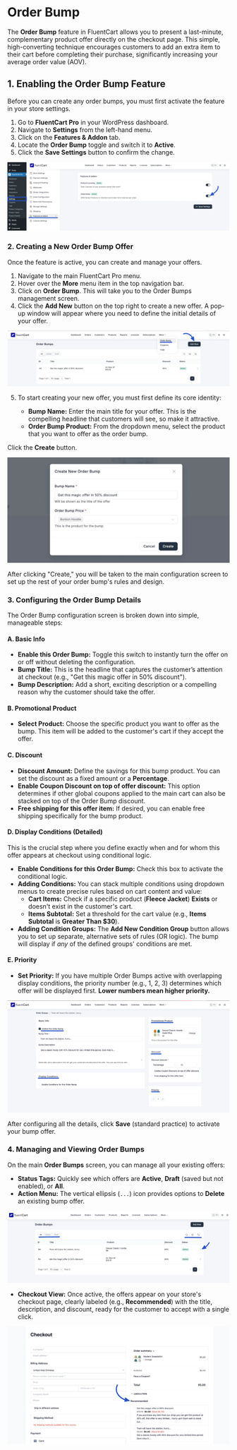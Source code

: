 # Order Bump

The **Order Bump** feature in FluentCart allows you to present a last-minute, complementary product offer directly on the checkout page. This simple, high-converting technique encourages customers to add an extra item to their cart before completing their purchase, significantly increasing your average order value (AOV).

## 1. Enabling the Order Bump Feature

Before you can create any order bumps, you must first activate the feature in your store settings.

1.  Go to **FluentCart Pro** in your WordPress dashboard.
2.  Navigate to **Settings** from the left-hand menu.
3.  Click on the **Features & Addon** tab.
4.  Locate the **Order Bump** toggle and switch it to **Active**.
5.  Click the **Save Settings** button to confirm the change.

![Order Bump](/guide/public/images/store-management/order-bump/order-bump-1.webp)

### 2. Creating a New Order Bump Offer

Once the feature is active, you can create and manage your offers.

1.  Navigate to the main FluentCart Pro menu.
2.  Hover over the **More** menu item in the top navigation bar.
3.  Click on **Order Bump**. This will take you to the Order Bumps management screen.
4.  Click the **Add New** button on the top right to create a new offer. A pop-up window will appear where you need to define the initial details of your offer.

![Order Bump](/guide/public/images/store-management/order-bump/order-bump-2.webp)


5.  To start creating your new offer, you must first define its core identity:

    * **Bump Name:** Enter the main title for your offer. This is the compelling headline that customers will see, so make it attractive.
    * **Order Bump Product:** From the dropdown menu, select the product that you want to offer as the order bump.

Click the **Create** button.

![Order Bump pop-up](/guide/public/images/store-management/order-bump/order-bump-6.webp)

After clicking "Create," you will be taken to the main configuration screen to set up the rest of your order bump's rules and design.

### 3. Configuring the Order Bump Details

The Order Bump configuration screen is broken down into simple, manageable steps:

#### **A. Basic Info**

* **Enable this Order Bump:** Toggle this switch to instantly turn the offer on or off without deleting the configuration.
* **Bump Title:** This is the headline that captures the customer’s attention at checkout (e.g., "Get this magic offer in 50% discount").
* **Bump Description:** Add a short, exciting description or a compelling reason why the customer should take the offer.

#### **B. Promotional Product**

* **Select Product:** Choose the specific product you want to offer as the bump. This item will be added to the customer's cart if they accept the offer.

#### **C. Discount**

* **Discount Amount:** Define the savings for this bump product. You can set the discount as a fixed amount or a **Percentage**.
* **Enable Coupon Discount on top of offer discount:** This option determines if other global coupons applied to the main cart can also be stacked on top of the Order Bump discount.
* **Free shipping for this offer item:** If desired, you can enable free shipping specifically for the bump product.

#### **D. Display Conditions (Detailed)**

This is the crucial step where you define exactly when and for whom this offer appears at checkout using conditional logic.

* **Enable Conditions for this Order Bump:** Check this box to activate the conditional logic.
* **Adding Conditions:** You can stack multiple conditions using dropdown menus to create precise rules based on cart content and value:
    * **Cart Items:** Check if a specific product (**Fleece Jacket**) **Exists** or doesn't exist in the customer's cart.
    * **Items Subtotal:** Set a threshold for the cart value (e.g., **Items Subtotal** is **Greater Than $30**).
* **Adding Condition Groups:** The **Add New Condition Group** button allows you to set up separate, alternative sets of rules (OR logic). The bump will display if *any* of the defined groups' conditions are met.

#### **E. Priority**

* **Set Priority:** If you have multiple Order Bumps active with overlapping display conditions, the priority number (e.g., 1, 2, 3) determines which offer will be displayed first. **Lower numbers mean higher priority.**

![Order Bump](/guide/public/images/store-management/order-bump/order-bump-3.webp)

After configuring all the details, click **Save** (standard practice) to activate your bump offer.


### 4. Managing and Viewing Order Bumps

On the main **Order Bumps** screen, you can manage all your existing offers:

* **Status Tags:** Quickly see which offers are **Active**, **Draft** (saved but not enabled), or **All**.
* **Action Menu:** The vertical ellipsis (`...`) icon provides options to **Delete** an existing bump offer.

![Order Bump](/guide/public/images/store-management/order-bump/order-bump-4.webp)

* **Checkout View:** Once active, the offers appear on your store's checkout page, clearly labeled (e.g., **Recommended**) with the title, description, and discount, ready for the customer to accept with a single click.

![Order Bump](/guide/public/images/store-management/order-bump/order-bump-5.webp)